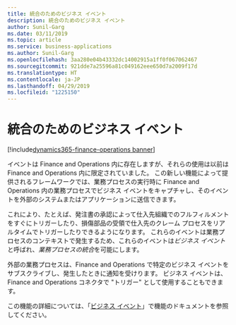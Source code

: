 ```yaml
---
title: 統合のためのビジネス イベント
description: 統合のためのビジネス イベント
author: Sunil-Garg
ms.date: 03/11/2019
ms.topic: article
ms.service: business-applications
ms.author: Sunil-Garg
ms.openlocfilehash: 3aa280e04b43332dc14002915a1ff0f067062467
ms.sourcegitcommit: 921dde7a25596a81c049162eee650d7a2009f17d
ms.translationtype: HT
ms.contentlocale: ja-JP
ms.lasthandoff: 04/29/2019
ms.locfileid: "1225150"
---
```

#  <a name="business-events-for-integrations"></a>統合のためのビジネス イベント  
[!include[dynamics365-finance-operations banner](../includes/dynamics365-finance-operations.md)]





イベントは Finance and Operations 内に存在しますが、それらの使用は以前は Finance and Operations 内に限定されていました。 この新しい機能によって提供されるフレームワークでは、業務プロセスの実行時に Finance and Operations 内の業務プロセスでビジネス イベントをキャプチャし、そのイベントを外部のシステムまたはアプリケーションに送信できます。

これにより、たとえば、発注書の承認によって仕入先組織でのフルフィルメントをすぐにトリガーしたり、損傷部品の受領で仕入先のクレーム プロセスをリアルタイムでトリガーしたりできるようになります。 これらのイベントは業務プロセスのコンテキストで発生するため、これらのイベントは*ビジネス イベント*と呼ばれ、*業務プロセスの統合*を可能にします。

外部の業務プロセスは、Finance and Operations で特定のビジネス イベントをサブスクライブし、発生したときに通知を受けります。 ビジネス イベントは、Finance and Operations コネクタで "トリガー" として使用することもできます。

この機能の詳細については、「[ビジネス イベント](https://docs.microsoft.com/dynamics365/unified-operations/dev-itpro/business-events/home-page)」で機能のドキュメントを参照してください。

